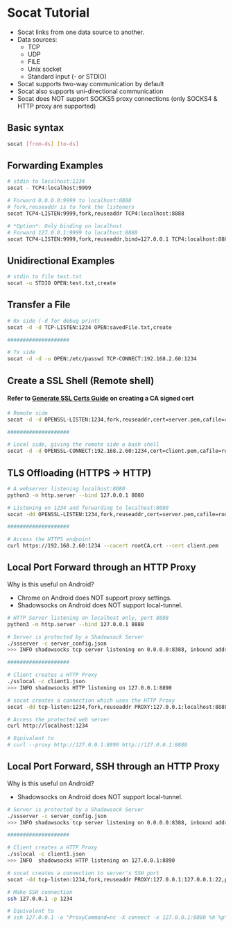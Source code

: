 # Socat Tutorial

- Socat links from one data source to another.
- Data sources:
    - TCP
    - UDP
    - FILE
    - Unix socket
    - Standard input (- or STDIO)    
- Socat supports two-way communication by default
- Socat also supports uni-directional communication
- Socat does NOT support SOCKS5 proxy connections (only SOCKS4 & HTTP proxy are supported)

## Basic syntax
```bash
socat [from-ds] [to-ds]
```

## Forwarding Examples
```bash
# stdin to localhost:1234
socat - TCP4:localhost:9999

# Forward 0.0.0.0:9999 to localhost:8888
# fork,reuseaddr is to fork the listeners
socat TCP4-LISTEN:9999,fork,reuseaddr TCP4:localhost:8888

# *Option*: Only binding on localhost
# Forward 127.0.0.1:9999 to localhost:8888
socat TCP4-LISTEN:9999,fork,reuseaddr,bind=127.0.0.1 TCP4:localhost:8888
```

## Unidirectional Examples
```bash
# stdin to file test.txt
socat -u STDIO OPEN:test.txt,create
```

## Transfer a File
```bash
# Rx side (-d for debug print)
socat -d -d TCP-LISTEN:1234 OPEN:savedFile.txt,create

####################

# Tx side
socat -d -d -u OPEN:/etc/passwd TCP-CONNECT:192.168.2.60:1234
```

## Create a SSL Shell (Remote shell)
#### Refer to [Generate SSL Certs Guide](./README_generate_ssl_certs.MD) on creating a CA signed cert

```bash
# Remote side
socat -d -d OPENSSL-LISTEN:1234,fork,reuseaddr,cert=server.pem,cafile=rootCA.crt -

####################

# Local side, giving the remote side a bash shell
socat -d -d OPENSSL-CONNECT:192.168.2.60:1234,cert=client.pem,cafile=rootCA.crt EXEC:/bin/bash
```

## TLS Offloading (HTTPS -> HTTP)
```bash
# A webserver listening localhost:8080
python3 -m http.server --bind 127.0.0.1 8080

# Listening on 1234 and forwarding to localhost:8080
socat -dd OPENSSL-LISTEN:1234,fork,reuseaddr,cert=server.pem,cafile=rootCA.crt tcp:localhost:8080

####################

# Access the HTTPS endpoint
curl https://192.168.2.60:1234 --cacert rootCA.crt --cert client.pem
```

## Local Port Forward through an HTTP Proxy

Why is this useful on Android?
- Chrome on Android does NOT support proxy settings. 
- Shadowsocks on Android does NOT support local-tunnel.

```bash
# HTTP Server listening on localhost only, port 8888
python3 -m http.server --bind 127.0.0.1 8888

# Server is protected by a Shadowsock Server
./ssserver -c server_config.json
>>> INFO shadowsocks tcp server listening on 0.0.0.0:8388, inbound address 0.0.0.0:8388

####################

# Client creates a HTTP Proxy
./sslocal -c client1.json
>>> INFO shadowsocks HTTP listening on 127.0.0.1:8890

# socat creates a connection which uses the HTTP Proxy
socat -dd tcp-listen:1234,fork,reuseaddr PROXY:127.0.0.1:localhost:8888,proxyport=8890

# Access the protected web server
curl http://localhost:1234

# Equivalent to 
# curl --proxy http://127.0.0.1:8890 http://127.0.0.1:8888
```

## Local Port Forward, SSH through an HTTP Proxy

Why is this useful on Android?
- Shadowsocks on Android does NOT support local-tunnel.

```bash
# Server is protected by a Shadowsock Server
./ssserver -c server_config.json
>>> INFO shadowsocks tcp server listening on 0.0.0.0:8388, inbound address 0.0.0.0:8388

####################

# Client creates a HTTP Proxy
./sslocal -c client1.json
>>> INFO  shadowsocks HTTP listening on 127.0.0.1:8890

# socat creates a connection to server's SSH port
socat -dd tcp-listen:1234,fork,reuseaddr PROXY:127.0.0.1:127.0.0.1:22,proxyport=8890

# Make SSH connection
ssh 127.0.0.1 -p 1234

# Equivalent to 
# ssh 127.0.0.1 -o "ProxyCommand=nc -X connect -x 127.0.0.1:8890 %h %p"
```